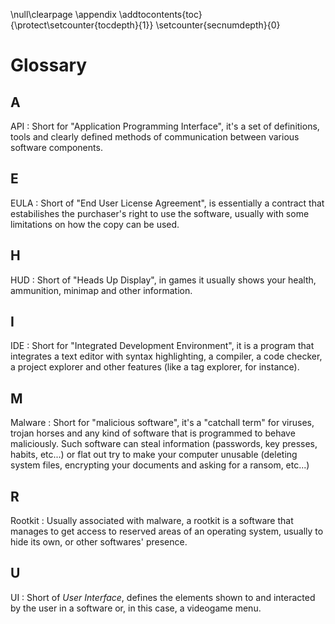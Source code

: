 \null\clearpage
\appendix
\addtocontents{toc}{\protect\setcounter{tocdepth}{1}}
\setcounter{secnumdepth}{0}

Glossary
========

A
--

API
: Short for "Application Programming Interface", it's a set of definitions, tools and clearly defined methods of communication between various software components.

E
--

EULA
: Short of "End User License Agreement", is essentially a contract that estabilishes the purchaser's right to use the software, usually with some limitations on how the copy can be used.

H
--

HUD
: Short of "Heads Up Display", in games it usually shows your health, ammunition, minimap and other information.

I
--

IDE
: Short for "Integrated Development Environment", it is a program that integrates a text editor with syntax highlighting, a compiler, a code checker, a project explorer and other features (like a tag explorer, for instance).

M
--

Malware
: Short for "malicious software", it's a "catchall term" for viruses, trojan horses and any kind of software that is programmed to behave maliciously. Such software can steal information (passwords, key presses, habits, etc...) or flat out try to make your computer unusable (deleting system files, encrypting your documents and asking for a ransom, etc...)

R
--

Rootkit
: Usually associated with malware, a rootkit is a software that manages to get access to reserved areas of an operating system, usually to hide its own, or other softwares' presence.

U
--

UI
: Short of *User Interface*, defines the elements shown to and interacted by the user in a software or, in this case, a videogame menu.
